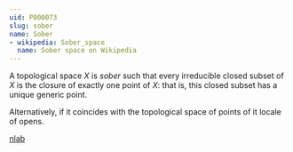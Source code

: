 ```yaml
---
uid: P000073
slug: sober
name: Sober
- wikipedia: Sober_space
  name: Sober space on Wikipedia
---
```

A topological space $X$ is *sober* such that every irreducible closed subset of $X$ is the closure of exactly one point of $X$: that is, this closed subset has a unique generic point.

Alternatively, if it coincides with the topological space of points of it locale of opens.

[nlab](http://ncatlab.org/nlab/show/sober+topological+space)
